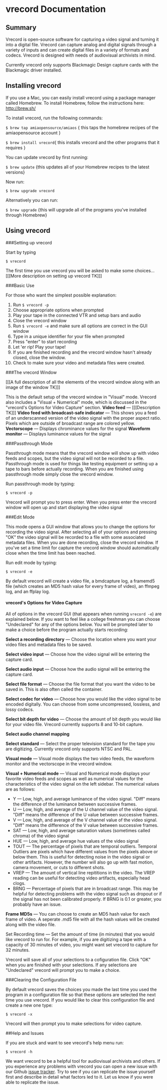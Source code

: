 # vrecord Documentation

## Summary

Vrecord is open-source software for capturing a video signal and turning it into a digital file. Vrecord can capture analog and digital signals through a variety of inputs and can create digital files in a variety of formats and codecs. Vrecord is designed with needs of audiovisual archivists in mind. 

Currently vrecord only supports Blackmagic Design capture cards with the Blackmagic driver installed. 

## Installing vrecord

If you use a Mac, you can easily install vrecord using a package manager called Homebrew. To install Homebrew, follow the instructions here: http://brew.sh/

To install vrecord, run the following commands:

`$ brew tap amiaopensource/amiaos` { this taps the homebrew recipes of the amiaopensource account }

`$ brew install vrecord`{ this installs vrecord and the other programs that it requires }

You can update vrecord by first running:

`$ brew update` {this updates all of your Homebrew recipes to the latest versions}

Now run:

`$ brew upgrade vrecord`

Alternatively you can run:

`$ brew upgrade` {this will upgrade all of the programs you've installed through Homebrew}

## Using vrecord

###Setting up vrecord

Start by typing 
```
$ vrecord
```
The first time you use vrecord you will be asked to make some choices...
[[[More description on setting up vrecord TK]]]

###Basic Use

For those who want the simplest possible explanation:

1. Run `$ vrecord -p`
2. Choose appropriate options when prompted
3. Play your tape in the connected VTR and setup bars and audio
4. Close the vrecord window
5. Run `$ vrecord -e` and make sure all options are correct in the GUI window
6. Type in a unique identifier for your file when prompted
7. Press "enter" to start recording
8. Let 'er rip! Play your tape!
9. If you are finished recording and the vrecord window hasn't already closed, close the window.
10. Check to make sure your video and metadata files were created. 

###The vrecord Window

[[[A full description of all the elements of the vrecord window along with an image of the window TK]]]

This is the default setup of the vrecord window in "Visual" mode. Vrecord also includes a "Visual + Numerical" mode, which is discussed in the "vrecord's Options for Video Capture" section.
**Video feed** — [[[Description TK]]]
**Video feed with broadcast-safe indicator** — This shows you a feed of an underscanned version of the video signal with the proper aspect ratio. Pixels which are outside of broadcast range are colored yellow. 
**Vectorscope** — Displays chrominance values for the signal
**Waveform monitor** — Displays luminance values for the signal

###Passthrough Mode

Passthrough mode means that the vrecord window will show up with video feeds and scopes, but the video signal will not be recorded to a file. Passthrough mode is used for things like testing equipment or setting up a tape to bars before actually recording. When you are finished using passthrough mode simply close the vrecord window.

Run passthrough mode by typing:
```
$ vrecord -p
```
Vrecord will prompt you to press enter. When you press enter the vrecord window will open up and start displaying the video signal

###Edit Mode

This mode opens a GUI window that allows you to change the options for recording the video signal. After selecting all of your options and pressing "OK" the video signal will be recorded to a file with some associated metadata files. When you are done recording, close the vrecord window. If you've set a time limit for capture the vrecord window should automatically close when the time limit has been reached.

Run edit mode by typing:
```
$ vrecord -e
```

By default vrecord will create a video file, a bmdcapture log, a framemd5 file (which creates an MD5 hash value for every frame of video), an ffmpeg log, and an ffplay log. 

#### vrecord's Options for Video Capture

All of options in the vrecord GUI (that appears when running `vrecord -e`) are explained below. If you want to feel like a college freshman you can choose "Undeclared" for any of the options below. You will be prompted later to make a choice before the program actually starts recording:

**Select a recording directory** — Choose the location where you want your video files and metadata files to be saved.

**Select video input** — Choose how the video signal will be entering the capture card.

**Select audio input** — Choose how the audio signal will be entering the capture card.

**Select file format** — Choose the file format that you want the video to be saved in. This is also often called the container.

**Select codec for video** — Choose how you would like the video signal to be encoded digitally. You can choose from some uncompressed, lossless, and lossy codecs. 

**Select bit depth for video** — Choose the amount of bit depth you would like for your video file. Vrecord currently supports 8 and 10-bit capture.

**Select audio channel mapping**

**Select standard** — Select the proper television standard for the tape you are digitizing. Currently vrecord only supports NTSC and PAL.

**Visual mode** — Visual mode displays the two video feeds, the waveform monitor and the vectorscope in the vrecord window.

**Visual + Numerical mode** — Visual and Numerical mode displays your favorite video feeds and scopes as well as numerical values for the characteristics of the video signal on the left sidebar. The numerical values are as follows:

* Y — Low, high, and average luminance of the video signal. "Diff" means the difference of the luminance between successive frames.
* U — Low, high, and average of the U channel value of the video signal. "Diff" means the difference of the U value between successive frames.
* V — Low, high, and average of the V channel value of the video signal. "Diff" means the difference of the V value between successive frames.
* SAT — Low, high, and average saturation values (sometimes called chroma) of the video signal
* HUE — Low, high, and average hue values of the video signal
* TOUT — The percentage of pixels that are temporal outliers. Temporal Outliers are pixels which have different values from the pixels above or below them. This is useful for detecting noise in the video signal or other artifacts. However, the number will also go up with fast motion, camera movement, or cuts to different shots.  
* VREP — The amount of vertical line repititions in the video. The VREP reading can be useful for detecting video artifacts, especially head clogs.    
* BRNG — Percentage of pixels that are in broadcast range. This may be helpful for detecting problems with the video signal such as dropout or if the signal has not been calibrated properly. If BRNG is 0.1 or greater, you probably have an issue.

**Frame MD5s** — You can choose to create an MD5 hash value for each frame of video. A seperate .md5 file with all the hash values will be created along with the video file.

Set Recording time — Set the amount of time (in minutes) that you would like vrecord to run for. For example, if you are digitizing a tape with a capacity of 30 minutes of video, you might want set vrecord to capture for 32 minutes. 

Vrecord will save all of your selections to a cofiguration file.
Click "OK" when you are finished with your selections. If any selections are "Undeclared" vrecord will prompt you to make a choice. 

###Clearing the Configuration File

By default vrecord saves the choices you made the last time you used the program in a configuration file so that these options are selected the next time you use vrecord. If you would like to clear this configuration file and create a new one type:

```
$ vrecord -x
```
Vrecord will then prompt you to make selections for video capture.

##Help and Issues 

If you are stuck and want to see vrecord's help menu run:
```
$ vrecord -h
```

We want vrecord to be a helpful tool for audiovisual archivists and others. If you experience any problems with vrecord you can open a new issue with our Github [issue tracker](https://github.com/amiaopensource/vrecord/issues). Try to see if you can replicate the issue yourself first and describe in detail what factors led to it. Let us know if you were able to replicate the issue. 
